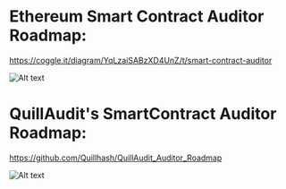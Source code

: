 # Ethereum Smart Contract Auditor Roadmap:

https://coggle.it/diagram/YqLzaiSABzXD4UnZ/t/smart-contract-auditor


![Alt text](https://coggle-downloads-production.s3.eu-west-1.amazonaws.com/de14b0ca606861dd1c9876a166a3b3f5ce2d6982dfcfcad73dd0f341178d00aa/Smart_Contract_Auditor.png?AWSAccessKeyId=ASIA4YTCGXFHIRYWLWWG&Expires=1674484628&Signature=vy7NFY6xxk7CN7oFp83MVPdWKEg%3D&x-amz-security-token=IQoJb3JpZ2luX2VjEGcaCWV1LXdlc3QtMSJGMEQCIAnOM1%2B7kf5%2BVpFWOj%2FE0JVei4Q6CVfIi8yltdC8GUuDAiAqvF9Cb5ZRQiF0iMrD%2Fnh%2BVkuDv8Qm9XTK3nx%2BAO%2FoeyqLAwjQ%2F%2F%2F%2F%2F%2F%2F%2F%2F%2F8BEAAaDDg3NzQ1MzAzMTc1OCIMr2VwWuVB4h8N%2F18rKt8CoK1dGh5r0nUH3hSVTBtqjpdTcPFS6fmx92aDAjTPFb1J%2FWXLqgdh5oFbpHSnatldSwnyDeEza7FQXc5XxTCGjwJEeYGe4UmSsSJAGXVGqhdF2v%2BfoacFTWQEnNwYWwcK69VBq3dSego4x2LU74b9Tc2FQAPb8h5BK0%2FOCG%2BVH0q0vaMNfLhGkLMZflXL%2B4QlMSg%2BNb4cBp3PkdJ8LuNypANv3EMRL6dlp4fV8mxUsfrignfEy8vZhH13DKWIDnX99sfkOqGKiNPmqxa0FsIdGHXIkTW458t7A%2Bt7aAExvjqLZyMuBfDlbU%2F1il7Xhmv8bLBY5KSdaClkdCW9Tk6XCRvnc60G%2FaUZFv1%2F5LO%2F2g3aT8ZGd%2BtoQQG8r%2FL5%2Fgi13vJ%2FscTPm%2Fmc7M3uIfj%2F9km29bGiOXHUhME82hEc%2FLd7Hx2qN%2FFWwFVucPNqFmO3Zz%2FqoQ8QY5tZB3%2FRNzf9MMTXuJ4GOp8BtTd8lHqzDIxFFulBCRLQCZD7EMyAByQxCqf36OaKdoqypo8TWKlAeNrQxnUEJQmO3quNcvTJjTwAlA8Z%2FUKYOKUZpTuP9nHzKYKRusWiWvAWcXF02Llu5SLd5Sn1O46t4wqumEpIf6PZkLBHyHS%2FsLnDB0DCmcpH5rlXX9uf2BZZjhXe%2B8wVHQ3yhd7V2nBBcmJi8665bw0jBbhJ%2FdBw)

# QuillAudit's SmartContract Auditor Roadmap:

https://github.com/Quillhash/QuillAudit_Auditor_Roadmap

![Alt text](https://raw.githubusercontent.com/Quillhash/QuillAudit_Auditor_Roadmap/main/files/QuillAudits_Auditor's_Roadmap.png)
